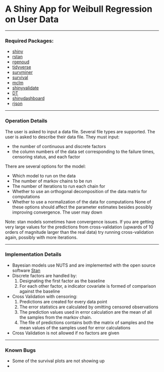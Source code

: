 # A Shiny App for Weibull Regression on User Data

---

### Required Packages:
- [shiny](https://www.rstudio.com/products/shiny/)
- [rstan](https://mc-stan.org/users/interfaces/rstan)
- [rgenoud](https://cran.r-project.org/web/packages/rgenoud/index.html)
- [tidyverse](https://www.tidyverse.org)
- [survminer](https://cran.r-project.org/web/packages/survminer/index.html)
- [survival](https://cran.r-project.org/web/packages/survival/index.html)
- [mclm](https://cran.r-project.org/web/packages/mclm/readme/README.html)
- [shinyvalidate](https://rstudio.github.io/shinyvalidate/)
- [DT](https://cran.r-project.org/web/packages/DT/index.html)
- [shinydashboard](https://rstudio.github.io/shinydashboard/index.html)
- [rjson]()

---

### Operation Details
The user is asked to input a data file. Several file types are supported. The user is asked to describe their data file. They must input:
- the number of continuous and discrete factors
- the column numbers of the data set corresponding to the failure times, censoring status, and each factor

There are several options for the model:
- Which model to run on the data
- The number of markov chains to be run
- The number of iterations to run each chain for
- Whether to use an orthogonal decomposition of the data matrix for computations
- Whether to use a normalization of the data for computations
None of these options should affect the parameter estimates besides possibly improving convergence. The user may down

Note: stan models sometimes have convergence issues. If you are getting very large values for the predictions from cross-validation (upwards of 10 orders of magnitude larger than the real data) try running cross-validation again, possibly with more iterations. 

---

### Implementation Details
- Bayesian models use NUTS and are implemented with the open source software [Stan](https://mc-stan.org/users/interfaces/rstan)
- Discrete factors are handled by:
  1. Designating the first factor as the baseline
  2. For each other factor, a indicator covariate is formed of comparison against the baseline
- Cross Validation with censoring:
  1. Predictions are created for every data point
  2. The error statistics are calculated by omitting censored observations
  3. The prediction values used in error calculation are the mean of all the samples from the markov chain.
  4. The file of predictions contains both the matrix of samples and the mean values of the samples used for error calculations
- Cross Validation is not allowed if no factors are given

---

### Known Bugs
- Some of the survival plots are not showing up
- 
